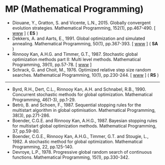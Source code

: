 # MP (Mathematical Programming)

* Diouane, Y., Gratton, S. and Vicente, L.N., 2015. Globally convergent evolution strategies. Mathematical Programming, 152(1), pp.467-490. [ [www](https://link.springer.com/article/10.1007/s10107-014-0793-x) ] ( **ES** )
* Dekkers, A. and Aarts, E., 1991. Global optimization and simulated annealing. Mathematical Programming, 50(1), pp.367-393. [ [www](https://link.springer.com/article/10.1007/BF01594945) ] ( **SA** )
* Rinnooy Kan, A.H.G. and Timmer, G.T., 1987. Stochastic global optimization methods part II: Multi level methods. Mathematical Programming, 39(1), pp.57-78. [ [www](https://link.springer.com/article/10.1007/BF02592071) ]
* Schrack, G. and Choit, M., 1976. Optimized relative step size random searches. Mathematical Programming, 10(1), pp.230-244. [ [www](https://link.springer.com/article/10.1007/BF01580669) ] ( **RS** )

******* *** *******

* Byrd, R.H., Dert, C.L., Rinnooy Kan, A.H. and Schnabel, R.B., 1990. Concurrent stochastic methods for global optimization. Mathematical Programming, 46(1-3), pp.1-29.
* Betrò, B. and Schoen, F., 1987. Sequential stopping rules for the multistart algorithm in global optimisation. Mathematical Programming, 38(3), pp.271-286.
* Boender, C.G.E. and Rinnooy Kan, A.H.G., 1987. Bayesian stopping rules for multistart global optimization methods. Mathematical Programming, 37, pp.59-80.
* Boender, C.G.E., Rinnooy Kan, A.H.G., Timmer, G.T. and Stougie, L., 1982. A stochastic method for global optimization. Mathematical Programming, 22, pp.125-140.
* Devroye, L.P., 1978. Progressive global random search of continuous functions. Mathematical Programming, 15(1), pp.330-342.
